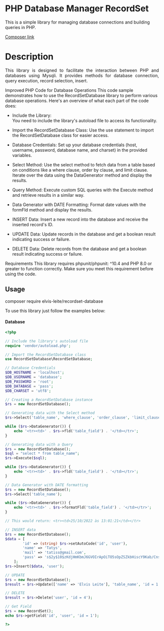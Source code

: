 # PHP Database Manager RecordSet

This is a simple library for managing database connections and building queries in PHP.

<a href="https://packagist.org/packages/elvis-leite/recordset-database"> Composer link<a/>
# Description
<p align="justify">
This library is designed to facilitate the interaction between PHP and databases using Mysqli. It provides methods for database connection, query execution, record selection, insert. 

Improved PHP Code for Database Operations This code sample demonstrates how to use the RecordSetDatabase library to perform various database operations. Here's an overview of what each part of the code does:
* Include the Library:  
    You need to include the library's autoload file to access its functionality.
  
* Import the RecordSetDatabase Class:
    Use the use statement to import the RecordSetDatabase class for easier access.
  
* Database Credentials:
    Set up your database credentials (host, username, password, database name, and charset) in the provided variables.
* Select Method:
  Use the select method to fetch data from a table based on conditions like a where clause, order by clause, and limit clause. Iterate over the data using the DataGenerator method and display the results.
* Query Method: Execute custom SQL queries with the Execute method and retrieve results in a similar way.
  
* Data Generator with DATE Formatting: Format date values with the formFld method and display the results.

* INSERT Data: Insert a new record into the database and receive the inserted record's ID.

* UPDATE Data: Update records in the database and get a boolean result indicating success or failure.
  
* DELETE Data: Delete records from the database and get a boolean result indicating success or failure.

Requirements
This library requires phpunit/phpunit: ^10.4 and PHP 8.0 or greater to function correctly. Make sure you meet this requirement before using the code.

<p/>

## Usage
composer require elvis-leite/recordset-database

To use this library just follow the examples below:

#### Database
```php
<?php

// Include the library's autoload file
require 'vendor/autoload.php';

// Import the RecordSetDatabase class
use RecordSetDatabase\RecordSetDatabase;

// Database Credentials
$DB_HOSTNAME = 'localhost';
$DB_USERNAME = 'database';
$DB_PASSWORD = 'root';
$DB_DATABASE = 'pass';
$DB_CHARSET = 'utf8';

// Creating a RecordSetDatabase instance
$rs = new RecordSetDatabase();

// Generating data with the Select method
$rs->Select('table_name', 'where_clause', 'order_clause', 'limit_clause');

while ($rs->DataGenerator()) {
    echo '<tr><td>' . $rs->fld('table_field') . '</td></tr>';
}

// Generating data with a Query
$rs = new RecordSetDatabase();
$sql = "select * from table_name";
$rs->Execute($sql);

while ($rs->DataGenerator()) {
    echo '<tr><td>' . $rs->fld('table_field') . '</td></tr>';
}

// Data Generator with DATE formatting
$rs = new RecordSetDatabase();
$rs->Select('table_name');

while ($rs->DataGenerator()) {
    echo '<tr><td>' . $rs->formatFld('table_field') . '</td></tr>';
}

// This would return: <tr><td>25/10/2022 às 13:01:21</td></tr>

// INSERT data
$rs = new RecordSetDatabase();
$data = [
        'id' => (string) $rs->setAutoCode('id', 'user'),
        'name' => 'Tatys',
        'mail' => 'tatiss@gmail.com',
        'pass' => 's$2y$10$zKdjHmKbmJ6GVOIrApOiTO5sOpZSZkbHiscY9Kab/CnsKF.2dVt3S'
    ];
$rs->Insert($data, 'user');

// UPDATE 
$rs = new RecordSetDatabase();
$result = $rs->Update(['name' => 'Elvis Leite'], 'table_name', 'id = 1');

// DELETE 
$result = $rs->Delete('user', 'id = 4');

// Get Field
$rs = new RecordSet();
echo $rs->getField('id', 'user', 'id = 1');

?>
